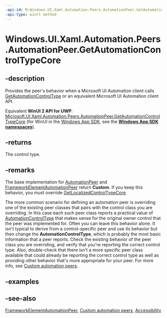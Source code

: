 ```yaml
---
-api-id: M:Windows.UI.Xaml.Automation.Peers.AutomationPeer.GetAutomationControlTypeCore
-api-type: winrt method
---
```


<!-- Method syntax
virtual protected Windows.UI.Xaml.Automation.Peers.AutomationControlType GetAutomationControlTypeCore()
-->

# Windows.UI.Xaml.Automation.Peers.AutomationPeer.GetAutomationControlTypeCore

## -description
Provides the peer's behavior when a Microsoft UI Automation client calls [GetAutomationControlType](automationpeer_getautomationcontroltype_1156384152.md) or an equivalent Microsoft UI Automation client API.

Equivalent **WinUI 2 API for UWP**: [Microsoft.UI.Xaml.Automation.Peers.AutomationPeer.GetAutomationControlTypeCore](/windows/winui/api/microsoft.ui.xaml.automation.peers.automationpeer.getautomationcontroltypecore) (for WinUI in the [Windows App SDK](/windows/apps/windows-app-sdk/), see the **[Windows App SDK namespaces](/windows/windows-app-sdk/api/winrt/)**).

## -returns
The control type.

## -remarks
The base implementation for [AutomationPeer](automationpeer.md) and [FrameworkElementAutomationPeer](frameworkelementautomationpeer.md) return **Custom**. If you keep this behavior, you must override [GetLocalizedControlTypeCore](automationpeer_getlocalizedcontroltypecore_1799576178.md).

The more common scenario for defining an automation peer is overriding one of the existing peer classes that pairs with the control class you are overriding. In this case each such peer class reports a practical value of [AutomationControlType](automationcontroltype.md) that makes sense for the original owner control that the peer was implemented for. Often you can leave this behavior alone. It isn't typical to derive from a control-specific peer and use its behavior but then change the **AutomationControlType**, which is probably the most basic information that a peer reports. Check the existing behavior of the peer class you are overriding, and verify that you're reporting the correct control type. Also, double-check that there isn't a more specific peer class available that could already be reporting the correct control type as well as providing other behavior that's more appropriate for your peer. For more info, see [Custom automation peers](/windows/uwp/accessibility/custom-automation-peers).

## -examples

## -see-also
[FrameworkElementAutomationPeer](frameworkelementautomationpeer.md), [Custom automation peers](/windows/uwp/accessibility/custom-automation-peers), [Accessibility](/windows/uwp/accessibility/accessibility)
